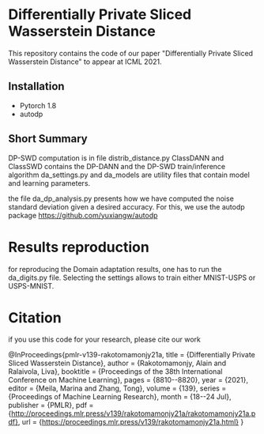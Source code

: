# Differentially Private Sliced Wasserstein Distance

This repository contains the code of our paper  "Differentially Private Sliced Wasserstein Distance" to appear at ICML 2021.

## Installation

* Pytorch 1.8
* autodp

## Short Summary

DP-SWD computation is in file distrib_distance.py
ClassDANN and ClassSWD contains the DP-DANN and the DP-SWD train/inference algorithm
da_settings.py and da_models are utility files that contain model and learning parameters.

the file da_dp_analysis.py presents how we have computed the noise standard deviation given a desired accuracy. For this, we use the autodp package https://github.com/yuxiangw/autodp

# Results reproduction

for reproducing the Domain adaptation results, one has to run the da_digits.py file. Selecting the settings allows to train either MNIST-USPS or USPS-MNIST.

# Citation 

if you use this code for your research, please cite our work


@InProceedings{pmlr-v139-rakotomamonjy21a,
  title = 	 {Differentially Private Sliced Wasserstein Distance},
  author =       {Rakotomamonjy, Alain and Ralaivola, Liva},
  booktitle = 	 {Proceedings of the 38th International Conference on Machine Learning},
  pages = 	 {8810--8820},
  year = 	 {2021},
  editor = 	 {Meila, Marina and Zhang, Tong},
  volume = 	 {139},
  series = 	 {Proceedings of Machine Learning Research},
  month = 	 {18--24 Jul},
  publisher =    {PMLR},
  pdf = 	 {http://proceedings.mlr.press/v139/rakotomamonjy21a/rakotomamonjy21a.pdf},
  url = 	 {https://proceedings.mlr.press/v139/rakotomamonjy21a.html}
}


